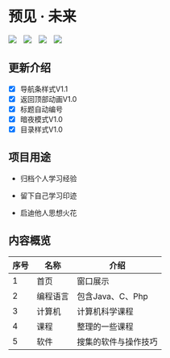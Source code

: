# 预见 · 未来

![](https://img.shields.io/github/license/passwordgloo/Foresee)&emsp;![](https://img.shields.io/badge/author-passwordgloo-blueviolet)&emsp;![](https://img.shields.io/badge/version-0.0.0.3-success)&emsp;![](https://img.shields.io/badge/repo_size-65.9_MB-blue)

## 更新介绍

- [x] 导航条样式V1.1
- [x] 返回顶部动画V1.0
- [x] 标题自动编号
- [x] 暗夜模式V1.0
- [x] 目录样式V1.0

## 项目用途

- 归档个人学习经验

- 留下自己学习印迹
- 启迪他人思想火花

## 内容概览

| 序号 | 名称     | 介绍                 |
| ---- | -------- | -------------------- |
| 1    | 首页     | 窗口展示             |
| 2    | 编程语言 | 包含Java、C、Php     |
| 3    | 计算机   | 计算机科学课程       |
| 4    | 课程     | 整理的一些课程       |
| 5    | 软件     | 搜集的软件与操作技巧 |
